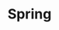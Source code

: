 ---
title: "Spring"
layout: category
permalink: /categories/spring/
author_profile: true
taxonomy: Spring
sidebar:
  nav: "sidebar"
---
